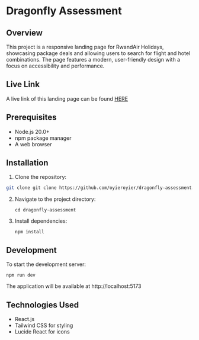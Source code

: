 # Dragonfly Assessment

## Overview

This project is a responsive landing page for RwandAir Holidays, showcasing package deals and allowing users to search for flight and hotel combinations. The page features a modern, user-friendly design with a focus on accessibility and performance.

## Live Link
A live link of this landing page can be found [HERE]()

## Prerequisites

- Node.js 20.0+
- npm package manager
- A web browser

## Installation

1. Clone the repository:

```bash
git clone git clone https://github.com/oyieroyier/dragonfly-assessment.git
```

2.  Navigate to the project directory:

        cd dragonfly-assessment

3.  Install dependencies:

        npm install

## Development

To start the development server:

    npm run dev

The application will be available at http://localhost:5173

## Technologies Used

- React.js
- Tailwind CSS for styling
- Lucide React for icons
